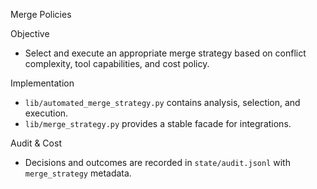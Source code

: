 Merge Policies

Objective
- Select and execute an appropriate merge strategy based on conflict complexity, tool capabilities, and cost policy.

Implementation
- `lib/automated_merge_strategy.py` contains analysis, selection, and execution.
- `lib/merge_strategy.py` provides a stable facade for integrations.

Audit & Cost
- Decisions and outcomes are recorded in `state/audit.jsonl` with `merge_strategy` metadata.

